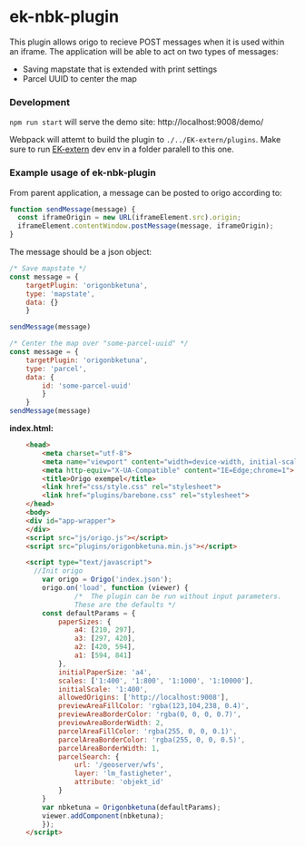 # ek-nbk-plugin

This plugin allows origo to recieve POST messages when it is used within an iframe. The application will be able to act on two types of messages:
- Saving mapstate that is extended with print settings
- Parcel UUID to center the map

### Development

``npm run start`` will serve the demo site:  http://localhost:9008/demo/


Webpack will attemt to build the plugin to ``./../EK-extern/plugins``. Make sure to run [EK-extern](https://github.com/Eskilstuna-kommun/EK-extern) dev env in a folder paralell to this one.


### Example usage of ek-nbk-plugin

From parent application, a message can be posted to origo according to:
``` js
function sendMessage(message) {
  const iframeOrigin = new URL(iframeElement.src).origin;
  iframeElement.contentWindow.postMessage(message, iframeOrigin);
}
```

The message should be a json object:
``` js
/* Save mapstate */
const message = { 
    targetPlugin: 'origonbketuna', 
    type: 'mapstate', 
    data: {} 
    }

sendMessage(message)
```
``` js
/* Center the map over "some-parcel-uuid" */
const message = { 
    targetPlugin: 'origonbketuna', 
    type: 'parcel', 
    data: { 
        id: 'some-parcel-uuid' 
        }
    }
sendMessage(message)
```


**index.html:**
``` HTML
    <head>
    	<meta charset="utf-8">
    	<meta name="viewport" content="width=device-width, initial-scale=1.0, user-scalable=no">
    	<meta http-equiv="X-UA-Compatible" content="IE=Edge;chrome=1">
    	<title>Origo exempel</title>
    	<link href="css/style.css" rel="stylesheet">
    	<link href="plugins/barebone.css" rel="stylesheet">
    </head>
    <body>
    <div id="app-wrapper">
    </div>
    <script src="js/origo.js"></script>
    <script src="plugins/origonbketuna.min.js"></script>

    <script type="text/javascript">
      //Init origo
		var origo = Origo('index.json');
		origo.on('load', function (viewer) {
            	/*  The plugin can be run without input parameters. 
                These are the defaults */
		const defaultParams = { 
			paperSizes: {
			    a4: [210, 297],
			    a3: [297, 420],
			    a2: [420, 594],
			    a1: [594, 841]
			},
			initialPaperSize: 'a4',
			scales: ['1:400', '1:800', '1:1000', '1:10000'],
			initialScale: '1:400',
			allowedOrigins: ['http://localhost:9008'],
			previewAreaFillColor: 'rgba(123,104,238, 0.4)',
			previewAreaBorderColor: 'rgba(0, 0, 0, 0.7)',
			previewAreaBorderWidth: 2,
			parcelAreaFillColor: 'rgba(255, 0, 0, 0.1)',
			parcelAreaBorderColor: 'rgba(255, 0, 0, 0.5)',
			parcelAreaBorderWidth: 1,
			parcelSearch: {
			    url: '/geoserver/wfs',
			    layer: 'lm_fastigheter',
			    attribute: 'objekt_id'
			}
		}
		var nbketuna = Origonbketuna(defaultParams);
		viewer.addComponent(nbketuna);
		});
    </script>
```
